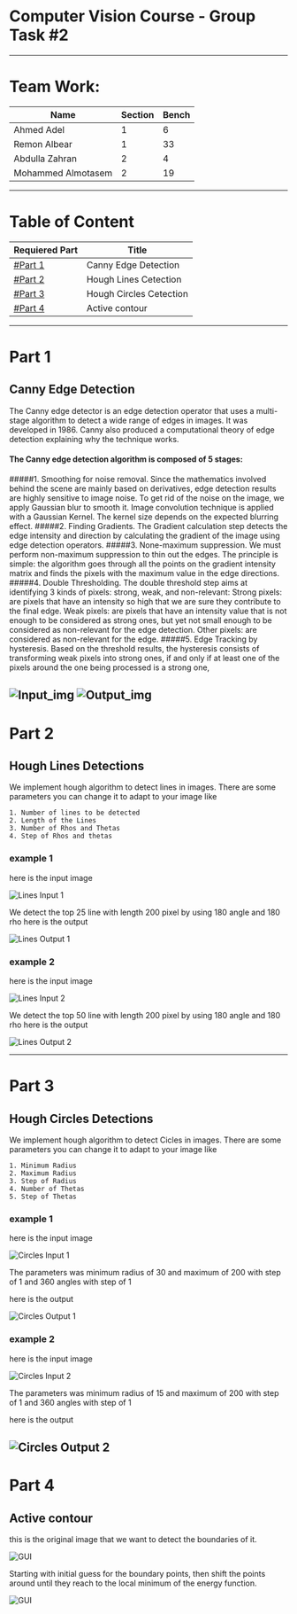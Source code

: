 # Computer Vision Course - Group Task #2

---

# Team Work:

| Name | Section | Bench |
| ----------- | ----------- | ----------- |
| Ahmed Adel | 1 | 6 |
| Remon Albear | 1 | 33 |
| Abdulla Zahran | 2 | 4 |
| Mohammed Almotasem | 2 | 19 |

---

# Table of Content

| Requiered Part | Title |
| ----------- | ----------- |
| [#Part 1](#part-1) | Canny Edge Detection |
| [#Part 2](#part-2) | Hough Lines Cetection |
| [#Part 3](#part-3) | Hough Circles Cetection |
| [#Part 4](#part-4) | Active contour|

---
# Part 1

## Canny Edge Detection

The Canny edge detector is an edge detection operator that uses a multi-stage algorithm to detect a wide range of edges in images. It was developed in 1986. Canny also produced a computational theory of edge detection explaining why the technique works.


#### The Canny edge detection algorithm is composed of 5 stages:

#####1. Smoothing for noise removal.
   Since the mathematics involved behind the scene are mainly based on derivatives, edge detection results are highly sensitive to image noise.
   To get rid of the noise on the image, we apply Gaussian blur to smooth it. Image convolution technique is applied with a Gaussian Kernel. The kernel size depends on the expected blurring effect.
#####2. Finding Gradients.
   The Gradient calculation step detects the edge intensity and direction by calculating the gradient of the image using edge detection operators.
#####3. None-maximum suppression.
   We must perform non-maximum suppression to thin out the edges. The principle is simple: the algorithm goes through all the points on the gradient intensity matrix and finds the pixels with the maximum value in the edge directions.
#####4. Double Thresholding.
   The double threshold step aims at identifying 3 kinds of pixels: strong, weak, and non-relevant:
   Strong pixels: are pixels that have an intensity so high that we are sure they contribute to the final edge.
   Weak pixels: are pixels that have an intensity value that is not enough to be considered as strong ones, but yet not small enough to be considered as non-relevant for the edge detection.
   Other pixels: are considered as non-relevant for the edge.
#####5. Edge Tracking by hysteresis.
   Based on the threshold results, the hysteresis consists of transforming weak pixels into strong ones, if and only if at least one of the pixels around the one being processed is a strong one,

![Input_img](ScreenShots/CannyInput.jpg)
![Output_img](ScreenShots/CannyOutput.png)
---


# Part 2 

## Hough Lines Detections
We implement hough algorithm to detect lines in images.
There are some parameters you can change it to adapt to your image like

    1. Number of lines to be detected 
    2. Length of the Lines
    3. Number of Rhos and Thetas
    4. Step of Rhos and thetas
### example 1
here is the input image

![Lines Input 1](ScreenShots/linesInput.jpg)

We detect the top 25 line with length 200 pixel by using 180 angle and 180 rho 
here is the output

![Lines Output 1](ScreenShots/linesOutput.jpg)

### example 2
here is the input image

![Lines Input 2](ScreenShots/linesInput2.jpg)

We detect the top 50 line with length 200 pixel by using 180 angle and 180 rho 
here is the output

![Lines Output 2](ScreenShots/linesOutput2.jpg)

---

# Part 3

## Hough Circles Detections
We implement hough algorithm to detect Cicles in images.
There are some parameters you can change it to adapt to your image like

    1. Minimum Radius
    2. Maximum Radius
    3. Step of Radius
    4. Number of Thetas
    5. Step of Thetas

### example 1
here is the input image

![Circles Input 1](ScreenShots/CirclesInput.jpg)

The parameters was minimum radius of 30 and maximum of 200 with step of 1 and 360 angles with step of 1 

here is the output

![Circles Output 1](ScreenShots/CirclesOutput.jpg)

### example 2
here is the input image

![Circles Input 2](ScreenShots/CirclesInput2.jpg)

The parameters was minimum radius of 15 and maximum of 200 with step of 1 and 360 angles with step of 1 

here is the output

![Circles Output 2](ScreenShots/CirclesOutput2.jpg)
---

# Part 4

## Active contour

this is the original image that we want to detect the boundaries of it.

![GUI](ScreenShots/snakeImageInput.png)

Starting with initial guess for the boundary points, then shift the points around until they reach to the local minimum of the energy function.

![GUI](ScreenShots/snakeImageOutput.png)